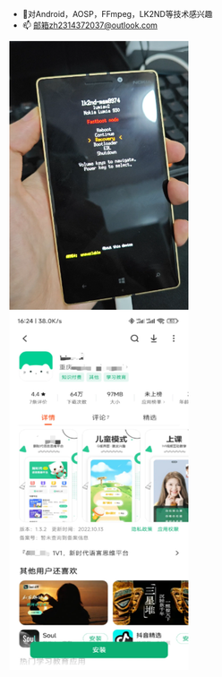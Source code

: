- 🎈对Android，AOSP，FFmpeg，LK2ND等技术感兴趣
- 📫 邮箱zh2314372037@outlook.com

<img src="https://github.com/2314372037/2314372037/blob/main/lumia930lk2nd.png" width="320px" height="480px" >
<img src="https://github.com/2314372037/2314372037/blob/main/0846262e8897750450f25aa60bbd6146.jpeg" width="320px" height="640px" >

<!---
2314372037/2314372037 is a ✨ special ✨ repository because its `README.md` (this file) appears on your GitHub profile.
You can click the Preview link to take a look at your changes.
--->
